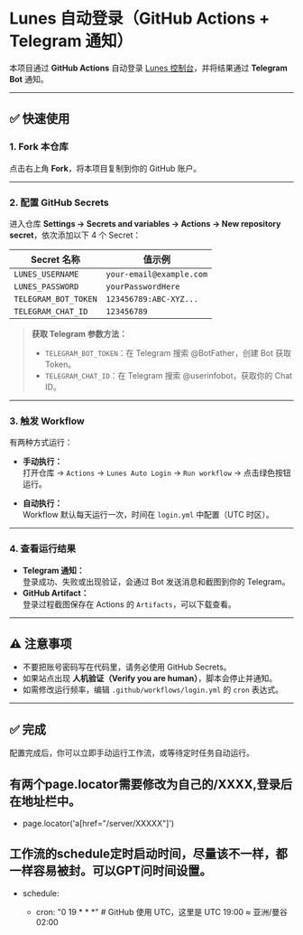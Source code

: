 # Lunes 自动登录（GitHub Actions + Telegram 通知）

本项目通过 **GitHub Actions** 自动登录 [Lunes 控制台](https://ctrl.lunes.host/auth/login)，并将结果通过 **Telegram Bot** 通知。

---

## ✅ 快速使用

### 1. Fork 本仓库
点击右上角 **Fork**，将本项目复制到你的 GitHub 账户。

---

### 2. 配置 GitHub Secrets
进入仓库 **Settings → Secrets and variables → Actions → New repository secret**，依次添加以下 4 个 Secret：

| Secret 名称             | 值示例                        |
|-------------------------|--------------------------------|
| `LUNES_USERNAME`        | `your-email@example.com`      |
| `LUNES_PASSWORD`        | `yourPasswordHere`            |
| `TELEGRAM_BOT_TOKEN`    | `123456789:ABC-XYZ...`        |
| `TELEGRAM_CHAT_ID`      | `123456789`                   |

> **获取 Telegram 参数方法：**  
> - `TELEGRAM_BOT_TOKEN`：在 Telegram 搜索 @BotFather，创建 Bot 获取 Token。  
> - `TELEGRAM_CHAT_ID`：在 Telegram 搜索 @userinfobot，获取你的 Chat ID。

---

### 3. 触发 Workflow
有两种方式运行：

- **手动执行：**  
  打开仓库 → `Actions` → `Lunes Auto Login` → `Run workflow` → 点击绿色按钮运行。

- **自动执行：**  
  Workflow 默认每天运行一次，时间在 `login.yml` 中配置（UTC 时区）。

---

### 4. 查看运行结果
- **Telegram 通知：**  
  登录成功、失败或出现验证，会通过 Bot 发送消息和截图到你的 Telegram。
- **GitHub Artifact：**  
  登录过程截图保存在 Actions 的 `Artifacts`，可以下载查看。

---

## ⚠️ 注意事项
- 不要把账号密码写在代码里，请务必使用 GitHub Secrets。
- 如果站点出现 **人机验证（Verify you are human）**，脚本会停止并通知。
- 如需修改运行频率，编辑 `.github/workflows/login.yml` 的 `cron` 表达式。

---

## ✅ 完成
配置完成后，你可以立即手动运行工作流，或等待定时任务自动运行。

## 有两个page.locator需要修改为自己的/XXXX,登录后在地址栏中。
- page.locator('a[href="/server/XXXXX"]')

## 工作流的schedule定时启动时间，尽量该不一样，都一样容易被封。可以GPT问时间设置。
- schedule:
  
    - cron: "0 19 * * *"  # GitHub 使用 UTC，这里是 UTC 19:00 ≈ 亚洲/曼谷 02:00



